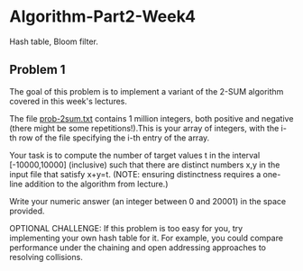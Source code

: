 # Algorithm-Part2-Week4
Hash table, Bloom filter.

## Problem 1
The goal of this problem is to implement a variant of the 2-SUM algorithm covered in this week's lectures.

The file [prob-2sum.txt](https://d18ky98rnyall9.cloudfront.net/_6ec67df2804ff4b58ab21c12edcb21f8_algo1-programming_prob-2sum.txt?Expires=1571529600&Signature=DVqOfo8NDn-iaGDj4wFfvonZmdTQIhK3nv~ZWpcxizaELcKSgyhME7Jyyvg2L8Ae6hta2XHgfkm6AoD~mkwQfUa7~-i56OkgKu-oQoAgoyBmgFc~0FLp571AhkL4-G~85UlLrQn90AHmR4GAKhPif8TCluu4VCC6WXvTeNo62UQ_&Key-Pair-Id=APKAJLTNE6QMUY6HBC5A) contains 1 million integers, both positive and negative (there might be some repetitions!).This is your array of integers, with the i-th row of the file specifying the i-th entry of the array.

Your task is to compute the number of target values t in the interval [-10000,10000] (inclusive) such that there are distinct numbers x,y in the input file that satisfy x+y=t. (NOTE: ensuring distinctness requires a one-line addition to the algorithm from lecture.)

Write your numeric answer (an integer between 0 and 20001) in the space provided.

OPTIONAL CHALLENGE: If this problem is too easy for you, try implementing your own hash table for it. For example, you could compare performance under the chaining and open addressing approaches to resolving collisions.
